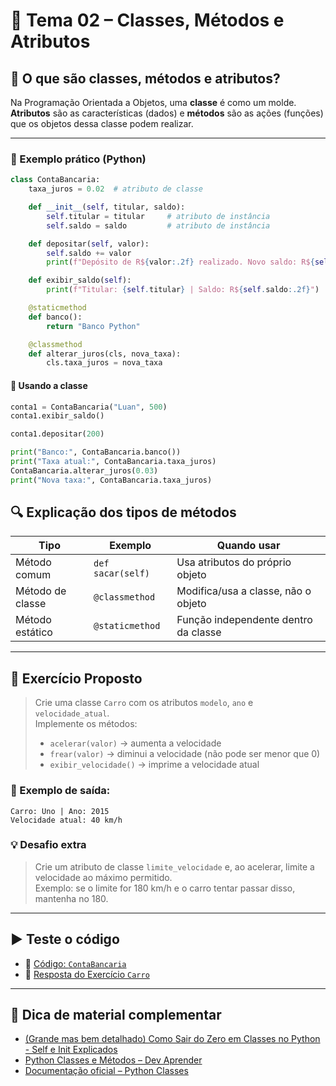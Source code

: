 # 📘 Tema 02 – Classes, Métodos e Atributos

## 🧠 O que são classes, métodos e atributos?

Na Programação Orientada a Objetos, uma **classe** é como um molde.  
**Atributos** são as características (dados) e **métodos** são as ações (funções) que os objetos dessa classe podem realizar.

---

### 🧱 Exemplo prático (Python)

```python
class ContaBancaria:
    taxa_juros = 0.02  # atributo de classe

    def __init__(self, titular, saldo):
        self.titular = titular     # atributo de instância
        self.saldo = saldo         # atributo de instância

    def depositar(self, valor):
        self.saldo += valor
        print(f"Depósito de R${valor:.2f} realizado. Novo saldo: R${self.saldo:.2f}")

    def exibir_saldo(self):
        print(f"Titular: {self.titular} | Saldo: R${self.saldo:.2f}")

    @staticmethod
    def banco():
        return "Banco Python"

    @classmethod
    def alterar_juros(cls, nova_taxa):
        cls.taxa_juros = nova_taxa
```

#### 🧪 Usando a classe

```python
conta1 = ContaBancaria("Luan", 500)
conta1.exibir_saldo()

conta1.depositar(200)

print("Banco:", ContaBancaria.banco())
print("Taxa atual:", ContaBancaria.taxa_juros)
ContaBancaria.alterar_juros(0.03)
print("Nova taxa:", ContaBancaria.taxa_juros)

```

## 🔍 Explicação dos tipos de métodos

| Tipo             | Exemplo              | Quando usar                           |
|------------------|----------------------|----------------------------------------|
| Método comum     | `def sacar(self)`    | Usa atributos do próprio objeto        |
| Método de classe | `@classmethod`       | Modifica/usa a classe, não o objeto    |
| Método estático  | `@staticmethod`      | Função independente dentro da classe   |

---

## 🧪 Exercício Proposto

> Crie uma classe `Carro` com os atributos `modelo`, `ano` e `velocidade_atual`.  
> Implemente os métodos:
> 
> - `acelerar(valor)` → aumenta a velocidade  
> - `frear(valor)` → diminui a velocidade (não pode ser menor que 0)  
> - `exibir_velocidade()` → imprime a velocidade atual  

### 🧠 Exemplo de saída:
```shell
Carro: Uno | Ano: 2015  
Velocidade atual: 40 km/h
```
### 💡 Desafio extra

> Crie um atributo de classe `limite_velocidade` e, ao acelerar, limite a velocidade ao máximo permitido.  
> Exemplo: se o limite for 180 km/h e o carro tentar passar disso, mantenha no 180.

---

## ▶️ Teste o código

- 📄 [Código: `ContaBancaria`](./conta_bancaria.py)
- 📄 [Resposta do Exercício `Carro`](./carro_exercicio.py)

---

## 🔗 Dica de material complementar

- [(Grande mas bem detalhado) Como Sair do Zero em Classes no Python - Self e Init Explicados](https://www.youtube.com/watch?v=gomDSZaay3E)
- [Python Classes e Métodos – Dev Aprender](https://www.youtube.com/watch?v=j6B8shHXzks)
- [Documentação oficial – Python Classes](https://docs.python.org/3/tutorial/classes.html)

